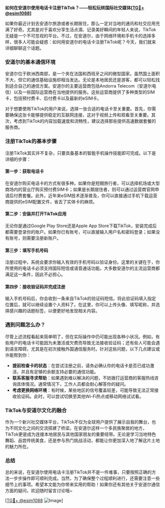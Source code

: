 **如何在安道尔使用电话卡注册TikTok？——轻松玩转国际社交媒体[[TG💪+ @esim1088](https://t.me/s/esim1088)]**

如果你最近计划去安道尔旅游或者长期居住，那么一定对当地的通讯和社交应用充满了好奇。尤其是对于喜欢分享生活点滴、记录美好瞬间的年轻人来说，TikTok无疑是一个不可忽视的平台。不过，在安道尔，由于网络环境和手机卡的选择多样，很多人可能会疑惑：如何用安道尔的电话卡注册TikTok呢？今天，我们就来详细聊聊这个话题。

### 安道尔的基本通信环境

安道尔位于欧洲西南部，是一个夹在法国和西班牙之间的微型国家。虽然国土面积不大，但它的通信基础设施却相当发达。无论是本地居民还是游客，都可以轻松找到适合自己的通信方案。安道尔的主要运营商包括Andorra Telecom（安道尔电信）以及一些国际运营商在当地提供的服务。这些运营商提供了多种类型的SIM卡，包括预付费卡、后付费卡以及最新的eSIM卡。

对于想要使用TikTok的用户来说，选择一张合适的电话卡至关重要。首先，你需要确保这张卡能够提供稳定的互联网连接，这对于视频上传和观看至关重要。其次，考虑到TikTok的内容加载速度和流畅性，建议选择那些提供高速数据套餐的服务商。

### 注册TikTok的基本步骤

注册TikTok其实并不复杂，只要具备基本的智能手机操作技能即可完成。以下是详细的步骤：

#### 第一步：获取电话卡
在安道尔购买电话卡的方式有很多种。如果你是短期旅行者，可以选择机场或大型商场内的营业厅购买预付费SIM卡；如果是长期居住者，则可以通过运营商官网申请后付费套餐。此外，近年来eSIM技术逐渐普及，你可以直接通过手机下载运营商提供的eSIM配置文件，省去了实体卡的麻烦。

#### 第二步：安装并打开TikTok应用
无论你是通过Google Play Store还是Apple App Store下载TikTok，安装完成后都需要登录你的账户。如果你已有账号，可以直接输入用户名和密码登录；如果没有账号，则需要注册新账户。

#### 第三步：填写手机号码
注册过程中，系统会要求你输入有效的手机号码以验证身份。这里的关键在于，你所使用的电话卡必须支持国际短信或语音通话功能。大多数安道尔的主流运营商都满足这一条件，因此不必担心。

#### 第四步：接收验证码并完成注册
输入手机号码后，你会收到一条来自TikTok的验证码短信。将此验证码填入指定位置后，就可以继续设置个人资料了。在这里，你可以上传头像、填写昵称，并选择感兴趣的话题标签，以便更好地发现相关内容。

### 遇到问题怎么办？

尽管上述流程看起来简单明了，但在实际操作中仍可能出现各种小状况。例如，有些用户的电话卡可能因为未激活或欠费而导致无法接收验证码；还有些人可能会遇到语言障碍，尤其是在初次接触外国通信服务时。针对这些问题，以下几点建议或许能帮到你：

- **提前检查卡的状态**：在尝试注册之前，请务必确认你的电话卡是否已成功激活，并且有足够的余额支持必要的通信功能。
- **联系客服寻求帮助**：如果遇到难以解决的问题，不妨拨打运营商的客服热线咨询具体情况。通常情况下，工作人员都会耐心解答你的疑问。
- **考虑更换网络环境**：有时候，某些地区的信号覆盖较差，可能导致无法正常接收验证码。此时，可以尝试切换至其他Wi-Fi热点或移动网络试试看。

### TikTok与安道尔文化的融合

作为一个新兴社交媒体平台，TikTok不仅为全球用户提供了展示自我的舞台，也为不同文化之间的交流搭建了桥梁。在安道尔这样一个多民族聚居的地方，TikTok更是成为连接本地居民与其他国家朋友的重要纽带。无论是学习当地特色舞蹈、品尝传统美食，还是参与热门挑战活动，都能让你更加深入地了解这片土地的魅力所在。

### 总结

总的来说，在安道尔使用电话卡注册TikTok并不是一件难事，只要按照正确的方法一步步操作即可顺利完成。当然，为了确保整个过程顺利进行，还需要注意一些细节上的事项。希望本文能为你带来实用的帮助！如果你还有其他关于安道尔通信方面的疑问，欢迎随时留言讨论哦~

[[TG💪+ @esim1088](https://t.me/s/esim1088) ![Image](https://i.postimg.cc/4NQfJmqS/Snipaste-2025-05-13-00-14-12.png)]